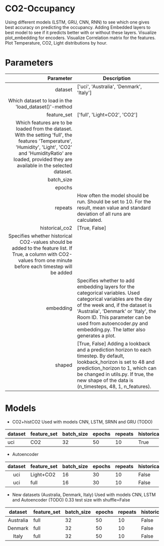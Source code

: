 # CO2-Occupancy
Using different models (LSTM, GRU, CNN, RNN) to see which one gives best accuracy on predicting the occupancy.
Adding Embedded layers to best model to see if it predicts better with or without these layers.
Visualize plot_embedding for encoders.
Visualize Correlation matrix for the features.
Plot Temperature, CO2, Light distributions by hour.

# Parameters

|      Parameter | Description                                                                                                                                                                                                                                                                                           |
|---------------:|-------------------------------------------------------------------------------------------------------------------------------------------------------------------------------------------------------------------------------------------------------------------------------------------------------|
|        dataset |  ['uci', 'Australia', 'Denmark', 'Italy']
Which dataset to load in the 'load_dataset()'-method                                                                                                                                                                                                        |
|    feature_set | ['full', 'Light+CO2', 'CO2']
Which features are to be loaded from the dataset. With the setting 'full', the features 'Temperature', 'Humidity', 'Light', 'CO2' and 'HumidityRatio' are loaded, provided they are available in the selected dataset.                                                   |
|     batch_size |                                                                                                                                                                                                                                                                                                       |
|         epochs |                                                                                                                                                                                                                                                                                                       |
|        repeats | How often the model should be run. Should be set to 10. For the result, mean value and standard deviation of all runs are calculated.                                                                                                                                                                 |
| historical_co2 | [True, False]
Specifies whether historical CO2-values should be added to the feature list. If True, a column  with CO2-values from one minute before each timestep will be added                                                                                                                      |
|      embedding | Specifies whether to add embedding layers for the categorical variables. Used categorical variables are the day of the week and, if the dataset is 'Australia', 'Denmark' or 'Italy', the Room ID. This parameter can be used from autoencoder.py and embedding.py. The latter also generates a plot. |
|         shaped | [True, False] Adding a lookback and a prediction horizon to each timestep. By default, lookback_horizon is set to 48 and prediction_horizon to 1, which can be changed in utils.py. If true, the new shape of the data is (n_timesteps, 48, 1, n_features).                                           |

# Models
- CO2+histCO2
Used with models CNN, LSTM, SRNN and GRU (TODO)

| dataset | feature_set | batch_size | epochs | repeats | historical_co2 | embedding | shaped |
|---------|-------------|------------|--------|---------|----------------|-----------|--------|
| uci     | CO2         | 32         | 50     | 10      | True           | False     | True   |
- Autoencoder

| dataset | feature_set | batch_size | epochs | repeats | historical_co2 | embedding | shaped |
|:-------:|-------------|------------|--------|---------|----------------|-----------|--------|
| uci     | Light+CO2   | 16         | 30     | 10      | False          | True      | False  |
| uci     | full        | 16         | 30     | 10      | False          | False     | False  |
- New datasets (Australia, Denmark, Italy)
Used with models CNN, LSTM and Autoencoder (TODO)
0.33 test size with shuffle=False

| dataset   | feature_set | batch_size | epochs | repeats | historical_co2 | embedding | shaped |
|:---------:|-------------|------------|--------|---------|----------------|-----------|--------|
| Australia | full        | 32         | 50     | 10      | False          | True      | False  |
| Denmark   | full        | 32         | 50     | 10      | False          | True      | False  |
| Italy     | full        | 32         | 50     | 10      | False          | True      | False  |
